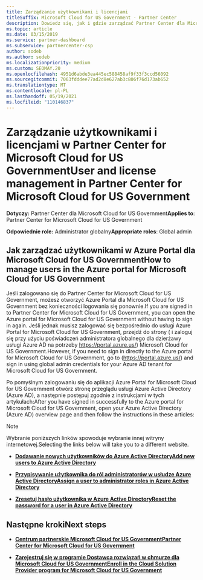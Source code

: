 ```yaml
---
title: Zarządzanie użytkownikami i licencjami
titleSuffix: Microsoft Cloud for US Government - Partner Center
description: Dowiedz się, jak i gdzie zarządzać Partner Center dla Microsoft Cloud for US Government partnerów, klientów i licencji, a także resetowania haseł.
ms.topic: article
ms.date: 03/15/2019
ms.service: partner-dashboard
ms.subservice: partnercenter-csp
author: sodeb
ms.author: sodeb
ms.localizationpriority: medium
ms.custom: SEOMAY.20
ms.openlocfilehash: 4951d6abde3ea445ec588458af9f33f3ccd56092
ms.sourcegitcommit: 7063fdddee77ad2d8e627ab3c806f76d173ab652
ms.translationtype: MT
ms.contentlocale: pl-PL
ms.lasthandoff: 05/19/2021
ms.locfileid: "110146837"
---
```

# <a name="user-and-license-management-in-partner-center-for-microsoft-cloud-for-us-government"></a><span data-ttu-id="81ce8-103">Zarządzanie użytkownikami i licencjami w Partner Center for Microsoft Cloud for US Government</span><span class="sxs-lookup"><span data-stu-id="81ce8-103">User and license management in Partner Center for Microsoft Cloud for US Government</span></span>

<span data-ttu-id="81ce8-104">**Dotyczy:** Partner Center dla Microsoft Cloud for US Government</span><span class="sxs-lookup"><span data-stu-id="81ce8-104">**Applies to**: Partner Center for Microsoft Cloud for US Government</span></span>

<span data-ttu-id="81ce8-105">**Odpowiednie role:** Administrator globalny</span><span class="sxs-lookup"><span data-stu-id="81ce8-105">**Appropriate roles**: Global admin</span></span>

## <a name="how-to-manage-users-in-the-azure-portal-for-microsoft-cloud-for-us-government"></a><span data-ttu-id="81ce8-106">Jak zarządzać użytkownikami w Azure Portal dla Microsoft Cloud for US Government</span><span class="sxs-lookup"><span data-stu-id="81ce8-106">How to manage users in the Azure portal for Microsoft Cloud for US Government</span></span>

<span data-ttu-id="81ce8-107">Jeśli zalogowano się do Partner Center for Microsoft Cloud for US Government, możesz otworzyć Azure Portal dla Microsoft Cloud for US Government bez konieczności logowania się ponownie.</span><span class="sxs-lookup"><span data-stu-id="81ce8-107">If you are signed in to Partner Center for Microsoft Cloud for US Government, you can open the Azure portal for Microsoft Cloud for US Government without having to sign in again.</span></span> <span data-ttu-id="81ce8-108">Jeśli jednak musisz zalogować się bezpośrednio do usługi Azure Portal for Microsoft Cloud for US Government, przejdź do strony ( i zaloguj się przy użyciu poświadczeń administratora globalnego dla dzierżawy usługi Azure AD na potrzeby https://portal.azure.us/) Microsoft Cloud for US Government.</span><span class="sxs-lookup"><span data-stu-id="81ce8-108">However, if you need to sign in directly to the Azure portal for Microsoft Cloud for US Government, go to (https://portal.azure.us/) and sign in using global admin credentials for your Azure AD tenant for Microsoft Cloud for US Government.</span></span>

<span data-ttu-id="81ce8-109">Po pomyślnym zalogowaniu się do aplikacji Azure Portal for Microsoft Cloud for US Government otwórz stronę przeglądu usługi Azure Active Directory (Azure AD), a następnie postępuj zgodnie z instrukcjami w tych artykułach:</span><span class="sxs-lookup"><span data-stu-id="81ce8-109">After you have signed in successfully to the Azure portal for Microsoft Cloud for US Government, open your Azure Active Directory (Azure AD) overview page and then follow the instructions in these articles:</span></span>

> [!NOTE]  
> <span data-ttu-id="81ce8-110">Wybranie poniższych linków spowoduje wybranie innej witryny internetowej.</span><span class="sxs-lookup"><span data-stu-id="81ce8-110">Selecting the links below will take you to a different website.</span></span> 

-  [<span data-ttu-id="81ce8-111">**Dodawanie nowych użytkowników do Azure Active Directory**</span><span class="sxs-lookup"><span data-stu-id="81ce8-111">**Add new users to Azure Active Directory**</span></span>](/azure/active-directory/active-directory-users-create-azure-portal)

-  [<span data-ttu-id="81ce8-112">**Przypisywanie użytkownika do ról administratorów w usłudze Azure Active Directory**</span><span class="sxs-lookup"><span data-stu-id="81ce8-112">**Assign a user to administrator roles in Azure Active Directory**</span></span>](/azure/active-directory/active-directory-users-assign-role-azure-portal)

-  [<span data-ttu-id="81ce8-113">**Zresetuj hasło użytkownika w Azure Active Directory**</span><span class="sxs-lookup"><span data-stu-id="81ce8-113">**Reset the password for a user in Azure Active Directory**</span></span>](/azure/active-directory/active-directory-users-reset-password-azure-portal)

## <a name="next-steps"></a><span data-ttu-id="81ce8-114">Następne kroki</span><span class="sxs-lookup"><span data-stu-id="81ce8-114">Next steps</span></span>

-  [<span data-ttu-id="81ce8-115">**Centrum partnerskie Microsoft Cloud for US Government**</span><span class="sxs-lookup"><span data-stu-id="81ce8-115">**Partner Center for Microsoft Cloud for US Government**</span></span>](partner-center-for-microsoft-us-govt-cloud.md)

-  [<span data-ttu-id="81ce8-116">**Zarejestruj się w programie Dostawca rozwiązań w chmurze dla Microsoft Cloud for US Government**</span><span class="sxs-lookup"><span data-stu-id="81ce8-116">**Enroll in the Cloud Solution Provider program for Microsoft Cloud for US Government**</span></span>](enroll-in-csp-for-microsoft-us-govt-cloud.md)